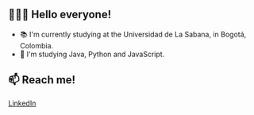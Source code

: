 ## 🙋🏽‍♂️ Hello everyone!

- 📚 I'm currently studying at the Universidad de La Sabana, in Bogotá, Colombia.
- 🌱 I'm studying Java, Python and JavaScript.

## 📫 Reach me!

[LinkedIn](https://www.linkedin.com/in/carlos-andr%C3%A9s-vargas-escobar-968152377)



<!--
**vargasesc17/vargasesc17** is a ✨ _special_ ✨ repository because its `README.md` (this file) appears on your GitHub profile.

Here are some ideas to get you started:

- 🔭 I’m currently working on ...
- 🌱 I’m currently learning ...
- 👯 I’m looking to collaborate on ...
- 🤔 I’m looking for help with ...
- 💬 Ask me about ...
- 📫 How to reach me: ...
- 😄 Pronouns: ...
- ⚡ Fun fact: ...
-->
